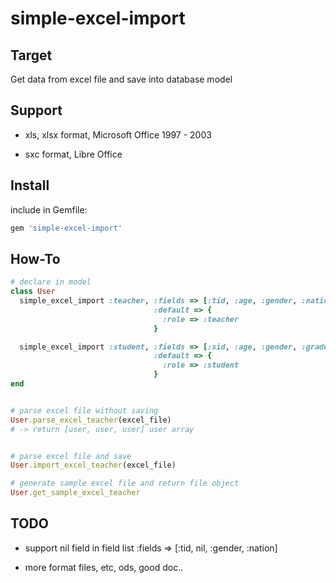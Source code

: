 simple-excel-import
===================


## Target
Get data from excel file and save into database model

## Support
- xls, xlsx format, Microsoft Office 1997 - 2003

- sxc format, Libre Office


## Install
include in Gemfile:

```bash
gem 'simple-excel-import'
```

## How-To

```ruby
# declare in model
class User
  simple_excel_import :teacher, :fields => [:tid, :age, :gender, :nation]
                                :default => {
                                  :role => :teacher
                                }

  simple_excel_import :student, :fields => [:sid, :age, :gender, :graduated]
                                :default => {
                                  :role => :student
                                }
end


# parse excel file without saving
User.parse_excel_teacher(excel_file)
# -> return [user, user, user] user array


# parse excel file and save
User.import_excel_teacher(excel_file)

# generate sample excel file and return file object
User.get_sample_excel_teacher

```


## TODO
- support nil field in field list
:fields => [:tid, nil, :gender, :nation]

- more format files, etc, ods, good doc..


